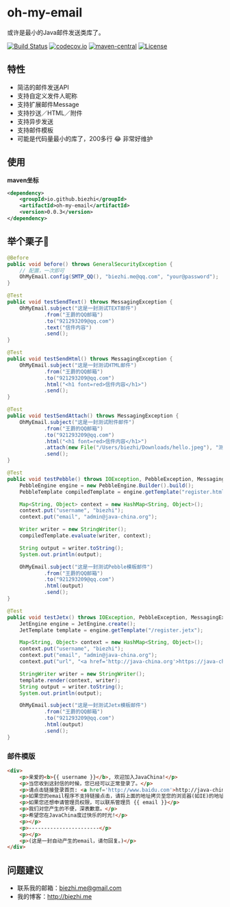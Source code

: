 # oh-my-email

或许是最小的Java邮件发送类库了。

[![Build Status](https://img.shields.io/travis/biezhi/oh-my-email.svg?style=flat-square)](https://travis-ci.org/biezhi/oh-my-email)
[![codecov.io](https://img.shields.io/codecov/c/github/biezhi/oh-my-email/master.svg?style=flat-square)](http://codecov.io/github/biezhi/oh-my-email?branch=master)
[![maven-central](https://img.shields.io/maven-central/v/io.github.biezhi/oh-my-email.svg?style=flat-square)](http://search.maven.org/#search%7Cga%7C1%7Coh-my-email)
[![License](https://img.shields.io/badge/license-Apache%202-4EB1BA.svg?style=flat-square)](https://www.apache.org/licenses/LICENSE-2.0.html)

## 特性

- 简洁的邮件发送API
- 支持自定义发件人昵称
- 支持扩展邮件Message
- 支持抄送／HTML／附件
- 支持异步发送
- 支持邮件模板
- 可能是代码量最小的库了，200多行 😂 非常好维护

## 使用

**maven坐标**

```xml
<dependency>
    <groupId>io.github.biezhi</groupId>
    <artifactId>oh-my-email</artifactId>
    <version>0.0.3</version>
</dependency>
```

## 举个栗子🌰

```java
@Before
public void before() throws GeneralSecurityException {
    // 配置，一次即可
    OhMyEmail.config(SMTP_QQ(), "biezhi.me@qq.com", "your@password");
}

@Test
public void testSendText() throws MessagingException {
    OhMyEmail.subject("这是一封测试TEXT邮件")
            .from("王爵的QQ邮箱")
            .to("921293209@qq.com")
            .text("信件内容")
            .send();
}

@Test
public void testSendHtml() throws MessagingException {
    OhMyEmail.subject("这是一封测试HTML邮件")
            .from("王爵的QQ邮箱")
            .to("921293209@qq.com")
            .html("<h1 font=red>信件内容</h1>")
            .send();
}

@Test
public void testSendAttach() throws MessagingException {
    OhMyEmail.subject("这是一封测试附件邮件")
            .from("王爵的QQ邮箱")
            .to("921293209@qq.com")
            .html("<h1 font=red>信件内容</h1>")
            .attach(new File("/Users/biezhi/Downloads/hello.jpeg"), "测试图片.jpeg")
            .send();
}

@Test
public void testPebble() throws IOException, PebbleException, MessagingException {
    PebbleEngine engine = new PebbleEngine.Builder().build();
    PebbleTemplate compiledTemplate = engine.getTemplate("register.html");

    Map<String, Object> context = new HashMap<String, Object>();
    context.put("username", "biezhi");
    context.put("email", "admin@java-china.org");

    Writer writer = new StringWriter();
    compiledTemplate.evaluate(writer, context);

    String output = writer.toString();
    System.out.println(output);

    OhMyEmail.subject("这是一封测试Pebble模板邮件")
            .from("王爵的QQ邮箱")
            .to("921293209@qq.com")
            .html(output)
            .send();
}

@Test
public void testJetx() throws IOException, PebbleException, MessagingException {
    JetEngine engine = JetEngine.create();
    JetTemplate template = engine.getTemplate("/register.jetx");

    Map<String, Object> context = new HashMap<String, Object>();
    context.put("username", "biezhi");
    context.put("email", "admin@java-china.org");
    context.put("url", "<a href='http://java-china.org'>https://java-china.org/active/asdkjajdasjdkaweoi</a>");

    StringWriter writer = new StringWriter();
    template.render(context, writer);
    String output = writer.toString();
    System.out.println(output);

    OhMyEmail.subject("这是一封测试Jetx模板邮件")
            .from("王爵的QQ邮箱")
            .to("921293209@qq.com")
            .html(output)
            .send();
}
```

### 邮件模版

```html
<div>
	<p>亲爱的<b>{{ username }}</b>, 欢迎加入JavaChina!</p>
  	<p>当您收到这封信的时候，您已经可以正常登录了。</p>
  	<p>请点击链接登录首页: <a href='http://www.baidu.com'>http://java-china.org/xxxxx</a></p>
  	<p>如果您的email程序不支持链接点击，请将上面的地址拷贝至您的浏览器(如IE)的地址栏进入。</p>
  	<p>如果您还想申请管理员权限，可以联系管理员 {{ email }}</p>
  	<p>我们对您产生的不便，深表歉意。</p>
  	<p>希望您在JavaChina度过快乐的时光!</p>
  	<p></p>
  	<p>-----------------------</p>
  	<p></p>
  	<p>(这是一封自动产生的email，请勿回复。)</p>
</div>
```

## 问题建议

- 联系我的邮箱：biezhi.me@gmail.com
- 我的博客：http://biezhi.me
